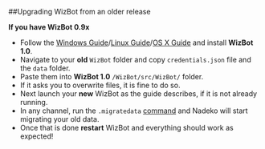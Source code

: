 ##Upgrading WizBot from an older release

**If you have WizBot 0.9x**

- Follow the [Windows Guide](N/A)/[Linux Guide](N/A)/[OS X Guide](N/A) and install **WizBot 1.0**.
- Navigate to your **old** `WizBot` folder and copy `credentials.json` file and the `data` folder.
- Paste them into **WizBot 1.0** `/WizBot/src/WizBot/` folder.
- If it asks you to overwrite files, it is fine to do so.
- Next launch your **new** WizBot as the guide describes, if it is not already running.
- In any channel, run the `.migratedata` [command](N/A) and Nadeko will start migrating your old data.
- Once that is done **restart** WizBot and everything should work as expected!
